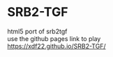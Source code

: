 # SRB2-TGF
html5 port of srb2tgf <br>
use the github pages link to play <br>
https://xdf22.github.io/SRB2-TGF/
